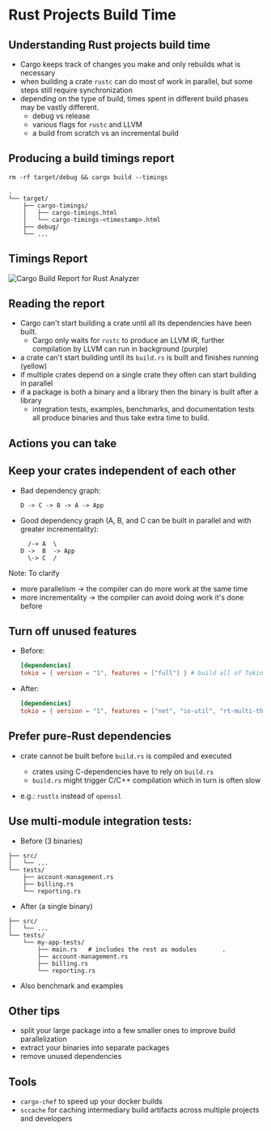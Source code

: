# Rust Projects Build Time

## Understanding Rust projects build time

* Cargo keeps track of changes you make and only rebuilds what is necessary
* when building a crate `rustc` can do most of work in parallel, but some steps still require synchronization
* depending on the type of build, times spent in different build phases may be vastly different.
    * debug vs release
    * various flags for `rustc` and LLVM
    * a build from scratch vs an incremental build

## Producing a build timings report

`rm -rf target/debug && cargo build --timings`

```text
.
└── target/
    ├── cargo-timings/
    │   ├── cargo-timings.html
    │   └── cargo-timings-<timestamp>.html
    ├── debug/
    └── ...
```

## Timings Report

![Cargo Build Report for Rust Analyzer](./images/rust-analyzer-cargo-build-timings.png)

## Reading the report

* Cargo can't start building a crate until all its dependencies have been built.
    * Cargo only waits for `rustc` to produce an LLVM IR, further compilation by LLVM can run in background (purple)
* a crate can't start building until its `build.rs` is built and finishes running (yellow)
* if multiple crates depend on a single crate they often can start building in parallel
* if a package is both a binary and a library then the binary is built after a library
    * integration tests, examples, benchmarks, and documentation tests all produce binaries and thus take extra time to build.

## Actions you can take

## Keep your crates independent of each other

* Bad dependency graph:
    ```text
    D -> C -> B -> A -> App
    ```
* Good dependency graph (A, B, and C can be built in parallel and with greater incrementality):
    ```text
      /-> A  \
    D ->  B  -> App
      \-> C  /
    ```
Note:
To clarify

* more parallelism -> the compiler can do more work at the same time
* more incrementality -> the compiler can avoid doing work it's done before

## Turn off unused features

* Before:
    ```toml
    [dependencies]
    tokio = { version = "1", features = ["full"] } # build all of Tokio                .
    ```
* After:
    ```toml
    [dependencies]
    tokio = { version = "1", features = ["net", "io-util", "rt-multi-thread"] }
    ```

## Prefer pure-Rust dependencies

* crate cannot be built before `build.rs` is compiled and executed
    * crates using C-dependencies have to rely on `build.rs`
    * `build.rs` might trigger C/C++ compilation which in turn is often slow

* e.g.: `rustls` instead of `openssl`

## Use multi-module integration tests:

* Before (3 binaries)
```text
├── src/
│   └── ...
└── tests/
    ├── account-management.rs
    ├── billing.rs
    └── reporting.rs
```
* After (a single binary)
```text
├── src/
│   └── ...
└── tests/
    └── my-app-tests/
        ├── main.rs   # includes the rest as modules       .
        ├── account-management.rs
        ├── billing.rs
        └── reporting.rs
```
* Also benchmark and examples

## Other tips

* split your large package into a few smaller ones to improve build parallelization
* extract your binaries into separate packages
* remove unused dependencies

## Tools

* `cargo-chef` to speed up your docker builds
* `sccache` for caching intermediary build artifacts across multiple projects and developers
